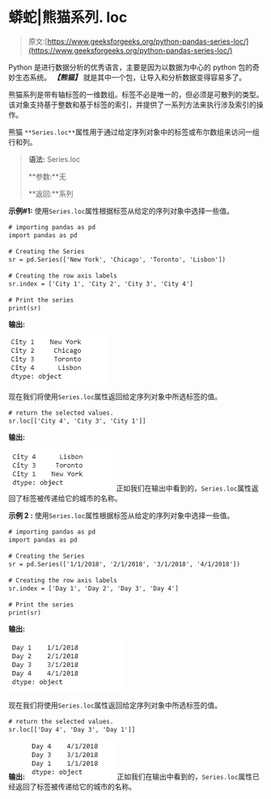 # 蟒蛇|熊猫系列. loc

> 原文:[https://www.geeksforgeeks.org/python-pandas-series-loc/](https://www.geeksforgeeks.org/python-pandas-series-loc/)

Python 是进行数据分析的优秀语言，主要是因为以数据为中心的 python 包的奇妙生态系统。 ***【熊猫】*** 就是其中一个包，让导入和分析数据变得容易多了。

熊猫系列是带有轴标签的一维数组。标签不必是唯一的，但必须是可散列的类型。该对象支持基于整数和基于标签的索引，并提供了一系列方法来执行涉及索引的操作。

熊猫 `**Series.loc**`属性用于通过给定序列对象中的标签或布尔数组来访问一组行和列。

> **语法:** Series.loc
> 
> **参数:**无
> 
> **返回:**系列

**示例#1:** 使用`Series.loc`属性根据标签从给定的序列对象中选择一些值。

```
# importing pandas as pd
import pandas as pd

# Creating the Series
sr = pd.Series(['New York', 'Chicago', 'Toronto', 'Lisbon'])

# Creating the row axis labels
sr.index = ['City 1', 'City 2', 'City 3', 'City 4'] 

# Print the series
print(sr)
```

**输出:**

![](img/4b2772771d6fb5d72c2864e9efa9f66a.png)

现在我们将使用`Series.loc`属性返回给定序列对象中所选标签的值。

```
# return the selected values.
sr.loc[['City 4', 'City 3', 'City 1']]
```

**输出:**

![](img/05a5fafe406ad3bfc4b13fd673d91aae.png)
正如我们在输出中看到的，`Series.loc`属性返回了标签被传递给它的城市的名称。

**示例 2 :** 使用`Series.loc`属性根据标签从给定的序列对象中选择一些值。

```
# importing pandas as pd
import pandas as pd

# Creating the Series
sr = pd.Series(['1/1/2018', '2/1/2018', '3/1/2018', '4/1/2018'])

# Creating the row axis labels
sr.index = ['Day 1', 'Day 2', 'Day 3', 'Day 4']

# Print the series
print(sr)
```

**输出:**

![](img/a519278b0c944bba68cf9df8e3566a3b.png)

现在我们将使用`Series.loc`属性返回给定序列对象中所选标签的值。

```
# return the selected values.
sr.loc[['Day 4', 'Day 3', 'Day 1']]
```

**输出:**
![](img/68bfea86917cd125610787e2b18fbe2f.png)
正如我们在输出中看到的，`Series.loc`属性已经返回了标签被传递给它的城市的名称。